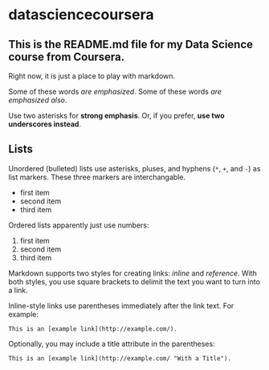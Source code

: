 datasciencecoursera
===================

This is the README.md file for my Data Science course from Coursera.
--------------------------------------------------------------------

Right now, it is just a place to play with markdown.

Some of these words *are emphasized*.
Some of these words _are emphasized also_.
    
Use two asterisks for **strong emphasis**.
Or, if you prefer, __use two underscores instead__.

## Lists ##

Unordered (bulleted) lists use asterisks, pluses, and hyphens (`*`,
`+`, and `-`) as list markers. These three markers are interchangable.

   * first item
   * second item
   * third item

Ordered lists apparently just use numbers:

   1. first item
   2. second item
   3. third item

Markdown supports two styles for creating links: *inline* and
*reference*. With both styles, you use square brackets to delimit the
text you want to turn into a link.

Inline-style links use parentheses immediately after the link text.
For example:

    This is an [example link](http://example.com/).

Optionally, you may include a title attribute in the parentheses:

    This is an [example link](http://example.com/ "With a Title").

